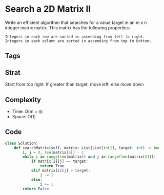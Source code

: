 # Search a 2D Matrix II
Write an efficient algorithm that searches for a value target in an m x n integer matrix matrix. This matrix has the following properties:

    Integers in each row are sorted in ascending from left to right.
    Integers in each column are sorted in ascending from top to bottom.

## Tags

## Strat
Start from top right. If greater than target, move left, else move down

## Complexity

- Time: O(m + n)
- Space: O(1)

## Code

```python
class Solution:
    def searchMatrix(self, matrix: List[List[int]], target: int) -> bool:
        i, j = 0, len(matrix[0]) - 1
        while i in range(len(matrix)) and j in range(len(matrix[0])):
            if matrix[i][j] == target:
                return True
            elif matrix[i][j] > target:
                j -= 1
            else:
                i += 1
        return False
```